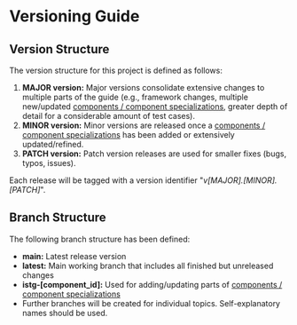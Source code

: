 # Versioning Guide

## Version Structure

The version structure for this project is defined as follows:

1. **MAJOR version:** Major versions consolidate extensive changes to multiple parts of the guide (e.g., framework changes, multiple new/updated [components / component specializations](./src/02_framework/methodology#structure-of-the-catalog-of-test-cases), greater depth of detail for a considerable amount of test cases).
2. **MINOR version:** Minor versions are released once a [components / component specializations](./src/02_framework/methodology#structure-of-the-catalog-of-test-cases) has been added or extensively updated/refined.
3. **PATCH version:** Patch version releases are used for smaller fixes (bugs, typos, issues). 

Each release will be tagged with a version identifier "*v[MAJOR].[MINOR].[PATCH]*".



## Branch Structure

The following branch structure has been defined:

- **main:** Latest release version
- **latest:** Main working branch that includes all finished but unreleased changes
- **istg-[component_id]:** Used for adding/updating parts of [components / component specializations](./src/02_framework/methodology#structure-of-the-catalog-of-test-cases)
- Further branches will be created for individual topics. Self-explanatory names should be used.